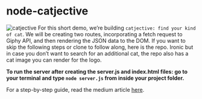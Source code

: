 # node-catjective

![catjective](https://cdn-images-1.medium.com/max/1600/1*NrPS4QCwzKcZ_2AK-J2e0g.png)
For this short demo, we’re building `catjective: find your kind of cat`. We will be creating two routes, 
incorporating a fetch request to Giphy API, and then rendering the JSON data to the DOM. If you want to skip 
the following steps or clone to follow along, here is the repo. Ironic but in case you don’t want to search 
for an additional cat, the repo also has a cat image you can render for the logo.

**To run the server after creating the server.js and index.html files: go to your terminal and type `node server.js` 
from inside your project folder.**

For a step-by-step guide, read the medium article [here](https://medium.com/@violetmoon/from-ruby-to-node-express-sample-project-35673c3860a8).
